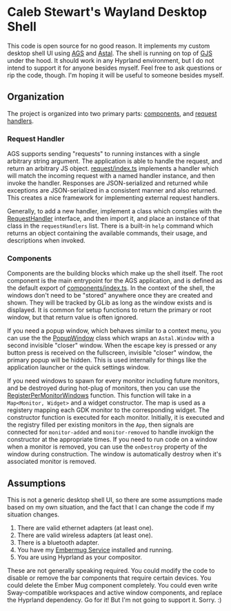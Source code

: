 # Caleb Stewart's Wayland Desktop Shell
This code is open source for no good reason. It implements my custom desktop shell UI
using [AGS] and [Astal]. The shell is running on top of [GJS] under the hood. It
should work in any Hyprland environment, but I do not intend to support it for anyone
besides myself. Feel free to ask questions or rip the code, though. I'm hoping it will
be useful to someone besides myself.

## Organization
The project is organized into two primary parts: [components], and [request handlers].

### Request Handler
AGS supports sending "requests" to running instances with a single arbitrary
string argument. The application is able to handle the request, and return an
arbitrary JS object. [request/index.ts] implements a handler
which will match the incoming request with a named handler instance, and then
invoke the handler. Responses are JSON-serialized and returned while exceptions
are JSON-serialized in a consistent manner and also returned. This creates a nice
framework for implementing external request handlers.

Generally, to add a new handler, implement a class which complies with the
[RequestHandler] interface, and then import it, and place an instance of that
class in the `requestHandlers` list. There is a built-in `help` command which
returns an object containing the available commands, their usage, and descriptions
when invoked.

### Components
Components are the building blocks which make up the shell itself. The root component
is the main entrypoint for the AGS application, and is defined as the default export
of [components/index.ts]. In the context of the shell, the windows don't need to be
"stored" anywhere once they are created and shown. They will be tracked by GLib as
long as the window exists and is displayed. It is common for setup functions to
return the primary or root window, but that return value is often ignored.

If you need a popup window, which behaves similar to a context menu, you can use
the the [PopupWindow] class which wraps an `Astal.Window` with a second invisible
"closer" window. When the escape key is pressed or any button press is received
on the fullscreen, invisible "closer" window, the primary popup will be hidden.
This is used internally for things like the application launcher or the quick
settings window.

If you need windows to spawn for every monitor including future monitors, and be
destroyed during hot-plug of monitors, then you can use the [RegisterPerMonitorWindows]
function. This function will take in a `Map<Monitor, Widget>` and a widget constructor.
The map is used as a registery mapping each GDK monitor to the corresponding widget.
The constructor function is executed for each monitor. Initially, it is executed
and the registry filled per existing monitors in the `App`, then signals are
connected for `monitor-added` and `monitor-removed` to handle invokign the constructor
at the appropriate times. If you need to run code on a window when a monitor is
removed, you can use the `onDestroy` property of the window during construction.
The window is automatically destroy when it's associated monitor is removed.

## Assumptions
This is not a generic desktop shell UI, so there are some assumptions made based
on my own situation, and the fact that I can change the code if my situation
changes.

1. There are valid ethernet adapters (at least one).
2. There are valid wireless adapters (at least one).
3. There is a bluetooth adapter.
4. You have my [Embermug Service] installed and running.
5. You are using Hyprland as your compositor.

These are not generally speaking required. You could modify the code to disable
or remove the bar components that require certain devices. You could delete the
Ember Mug component completely. You could even write Sway-compatible workspaces
and active window components, and replace the Hyprland dependency. Go for it!
But I'm not going to support it. Sorry. :)

[AGS]: https://github.com/Aylur/ags
[Astal]: https://github.com/Aylur/astal
[GJS]: https://gjs.guide/
[components]: ./components
[components/index.ts]: components/index.ts
[request handlers]: ./request/
[request/index.ts]: ./request/index.ts
[RequestHandler]: ./request/request.ts
[PopupWindow]: ./components/popup/index.ts
[RegisterPerMonitorWindows]: ./components/per-monitor/index.ts
[Embermug Service]: https://github.com/calebstewart/go-embermug
